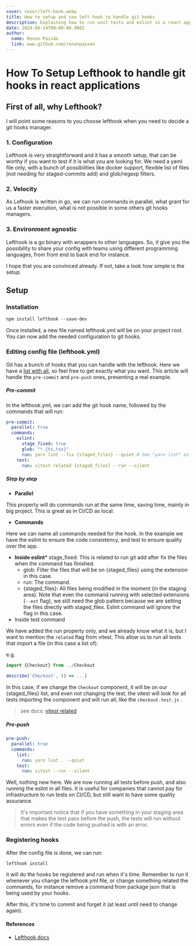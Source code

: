 ```yaml
---
cover: cover/left-hook.webp
title: How to setup and use left hook to handle git hooks
description: Explaining how to run unit tests and eslint in a react application
date: 2024-06-24T00:00:00.000Z
author:
  name: Renan Paixão
  link: www.github.com/renanpaixao
---
```


# How To Setup Lefthook to handle git hooks in react applications

## First of all, why Lefthook?

I will point some reasons to you choose lefthook when you need to decide a git hooks manager.

### 1. Configuration

Lefthook is very straightforward and it has a smooth setup, that can be worthy if you want to test if it is what you are looking for. We need a yaml file only, with a bunch of possibilities like docker support, flexible list of files (not needing for staged-commits add) and glob/regexp filters.

### 2. Velocity

As Lefhook is written in go, we can run commands in parallel, what grant for us a faster execution, what is not possible in some others git hooks managers.

### 3. Environment agnostic

Lefthook is a go binary with wrappers to other languages. So, it give you the possibility to share your config with teams using different programming languages, from front end to back end for instance.

I hope that you are convinced already. If not, take a look how simple is the setup.

## Setup

### **Installation**

```md
npm install lefthook --save-dev
```

Once installed, a new file named lefthook.yml will be on your project root. You can now add the needed configuration to git hooks.

### **Editing config file (lefthook.yml)**

Git has a bunch of hooks that you can handle with the lefthook. Here we have a [list with all](https://git-scm.com/docs/githooks), so feel free to get exactly what you want. This article will handle the `pre-commit` and `pre-push` ones, presenting a real example.

##### **Pre-commit**

In the lefthook.yml, we can add the git hook name, followed by the commands that will run:

```yaml
pre-commit:
  parallel: true
  commands:
    eslint:
      stage_fixed: true
      glob: "*.{ts,tsx}"
      run: yarn lint --fix {staged_files} --quiet # See "yarn lint" as eslint --ext ts,tsx
    test:
      run: vitest related {staged_files} --run --silent
```

##### **Step by step**

- **Parallel**

This property will do commands run at the same time, saving time, mainly in big project. This is great as in CI/CD as local.

- **Commands**

Here we can name all commands needed for the hook. In the example we have the eslint to ensure the code consistency, and test to ensure quality over the app.

- **Inside eslint**\* stage\_fixed: This is related to run git add after fix the files when the command has finished.
  * glob: Filter the files that will be on {staged\_files} using the extension in this case.
  * run: The command.
  * {staged\_files}: All files being modified in the moment (in the staging area). Note that even the command running with selected extensions (`--ext` flag), we still need the glob pattern because we are setting the files directly with staged\_files. Eslint command will ignore the flag in this case.
- Inside test command

We have added the run property only, and we already know what it is, but I want to mention the `related` flag from vitest. This allow us to run all tests that import a file (in this case a list of).

e.g.

```js [checkout.test.ts]
import {Checkout} from ../Checkout

describe('Checkout', () => ...)
```

In this case, if we change the `Checkout` component, it will be on our {staged\_files} list, and even not changing the test, the vitest will look for all tests importing the component and will run all, like the `checkout.test.js` .

> see docs: [vitest related](https://vitest.dev/guide/cli.html#vitest-related)

##### **Pre-push**

```yaml
pre-push:
  parallel: true
  commands:
    lint:
      run: yarn lint . --quiet
    test:
      run: vitest --run --silent
```

Well, nothing new here. We are now running all tests before push, and also running the eslint in all files. It is useful for companies that cannot pay for infrastructure to run tests on CI/CD, but still want to have some quality assurance.

> It's important notice that if you have something in your staging area that makes the test pass before the push, the tests will run without errors even if the code being pushed is with an error.

### Registering hooks

After the config file is done, we can run:

```md
lefthook install
```

it  will do the hooks be registered and run when it's time. Remember to run it whenever you change the lefhook.yml file, or change something related the commands, for instance remove a command from package json that is being used by your hooks.

After this, it's time to commit and forget it (at least until need to change again).

#### References

- [Lefthook docs](https://github.com/evilmartians/lefthook)
